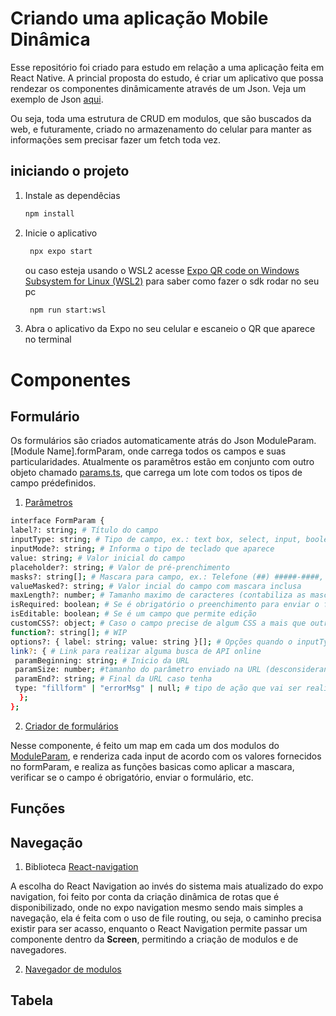# Criando uma aplicação Mobile Dinâmica

Esse repositório foi criado para estudo em relação a uma aplicação feita em React Native.
A princial proposta do estudo, é criar um aplicativo que possa rendezar os componentes dinâmicamente através de um Json. Veja um exemplo de Json [aqui](https://github.com/FeQuaresma/CRUD_clientes/blob/main/src/constants/moduleParam.ts).

Ou seja, toda uma estrutura de CRUD em modulos, que são buscados da web, e futuramente, criado no armazenamento do celular para manter as informações sem precisar fazer um fetch toda vez.

## iniciando o projeto

1. Instale as dependêcias

   ```bash
   npm install
   ```

2. Inicie o aplicativo

   ```bash
    npx expo start
   ```

   ou caso esteja usando o WSL2 acesse [Expo QR code on Windows Subsystem for Linux (WSL2)](https://www.linkedin.com/pulse/expo-qr-code-windows-subsystem-linux-wsl2-alexandre-gomes-6xxxe/) para saber como fazer o sdk rodar no seu pc

   ```bash
    npm run start:wsl
   ```

3. Abra o aplicativo da Expo no seu celular e escaneio o QR que aparece no terminal

# Componentes

## Formulário

Os formulários são criados automaticamente atrás do Json ModuleParam.[Module Name].formParam, onde carrega todos os campos e suas particularidades.
Atualmente os paramêtros estão em conjunto com outro objeto chamado [params.ts](https://github.com/FeQuaresma/CRUD_clientes/blob/main/src/constants/params.ts), que carrega um lote com todos os tipos de campo prédefinidos.

1. [Parâmetros](https://github.com/FeQuaresma/CRUD_clientes/blob/main/src/constants/params.ts)

```bash
interface FormParam {
label?: string; # Título do campo
inputType: string; # Tipo de campo, ex.: text box, select, input, boolean
inputMode?: string; # Informa o tipo de teclado que aparece
value: string; # Valor inicial do campo
placeholder?: string; # Valor de pré-prenchimento 
masks?: string[]; # Mascara para campo, ex.: Telefone (##) #####-####, CPF ###.###.###-##
valueMasked?: string; # Valor incial do campo com mascara inclusa 
maxLength?: number; # Tamanho maximo de caracteres (contabiliza as mascaras)
isRequired: boolean; # Se é obrigatório o preenchimento para enviar o formulário
isEditable: boolean; # Se é um campo que permite edição
customCSS?: object; # Caso o campo precise de algum CSS a mais que outros campos
function?: string[]; # WIP
options?: { label: string; value: string }[]; # Opções quando o inputType é Select
link?: { # Link para realizar alguma busca de API online
 paramBeginning: string; # Inicio da URL
 paramSize: number; #tamanho do parâmetro enviado na URL (desconsiderando a mascara)
 paramEnd?: string; # Final da URL caso tenha
 type: "fillform" | "errorMsg" | null; # tipo de ação que vai ser realizada com o fetch
  };
};
```

2. [Criador de formulários](https://github.com/FeQuaresma/CRUD_clientes/blob/main/src/components/moduleForm.tsx)

Nesse componente, é feito um map em cada um dos modulos do [ModuleParam](https://github.com/FeQuaresma/CRUD_clientes/blob/main/src/constants/moduleParam.ts), e renderiza cada input de acordo com os valores fornecidos no formParam, e realiza as funções basicas como aplicar a mascara, verificar se o campo é obrigatório, enviar o formulário, etc.

## Funções

## Navegação

1. Biblioteca [React-navigation](https://reactnavigation.org/)

A escolha do React Navigation ao invés do sistema mais atualizado do expo navigation, foi feito por conta da criação dinâmica de rotas que é disponibilizado, onde no expo navigation mesmo sendo mais simples a navegação, ela é feita com o uso de file routing, ou seja, o caminho precisa existir para ser acasso, enquanto o React Navigation permite passar um componente dentro da **Screen**, permitindo a criação de modulos e de navegadores.

2. [Navegador de modulos](https://github.com/FeQuaresma/CRUD_clientes/blob/main/src/app/(tabs)/_layout.tsx)



## Tabela